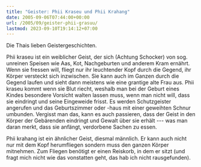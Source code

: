 ```yaml
---
title: "Geister: Phii Kraseu und Phii Krahang"
date: 2005-09-06T07:44:00+00:00
url: /2005/09/geister-phii-grasuu/
lastmod: 2023-09-10T19:14:12+07:00
---
```

Die Thais lieben Geistergeschichten.

Phii kraseu ist ein weiblicher Geist, der sich (Achtung Schocker) von sog. unreinen Speisen wie Aas, Kot, Nachgeburten und anderem Kram ernährt. Wenn sie fressen will, fliegt nur ihr leuchtender Kopf durch die Gegend, ihr Körper versteckt sich inzwischen. Sie kann auch im Ganzen durch die Gegend laufen und sieht dann meistens wie eine grantige alte Frau aus. Phii kraseu kommt wenn sie Blut riecht, weshalb man bei der Geburt eines Kindes besondere Vorsicht walten lassen muss, wenn man nicht will, dass sie eindringt und seine Eingeweide frisst. Es werden Schutzgeister angerufen und das Geburtszimmer oder -haus mit einer geweihten Schnur umbunden. Vergisst man das, kann es auch passieren, dass der Geist in den Körper der Gebärenden eindringt und Gewalt über sie erhält --- was man daran merkt, dass sie anfängt, verdorbene Sachen zu essen.

Phii krahang ist ein ähnlicher Geist, diesmal männlich. Er kann auch nicht nur mit dem Kopf herumfliegen sondern muss den ganzen Körper mitnehmen. Zum Fliegen benötigt er einen Reiskorb, in dem er sitzt (und fragt mich nicht wie das vonstatten geht, das hab ich nicht rausgefunden).
